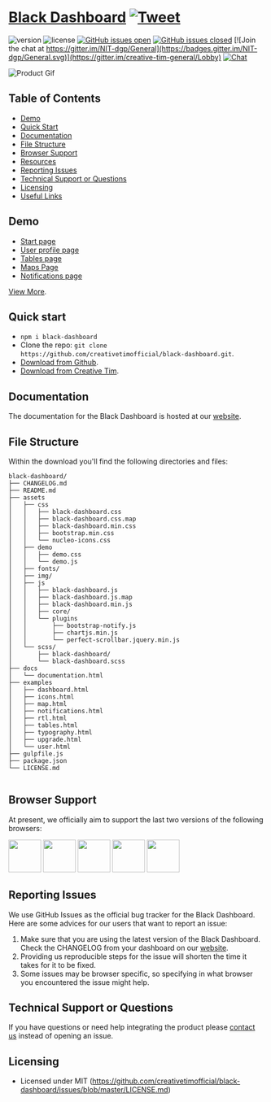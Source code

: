 # [Black Dashboard](https://demos.creative-tim.com/black-dashboard/examples/dashboard.html) [![Tweet](https://img.shields.io/twitter/url/http/shields.io.svg?style=social&logo=twitter)](https://twitter.com/intent/tweet?text=Black%20Dashboard%20by%20Creative%20Tim&url=https%3A%2F%2Fdemos.creative-tim.com%2Fblack-dashboard%2Fexamples%2Fdashboard.html&via=CreativeTim)


 ![version](https://img.shields.io/badge/version-1.0.0-blue.svg)  ![license](https://img.shields.io/badge/license-MIT-blue.svg) [![GitHub issues open](https://img.shields.io/github/issues/creativetimofficial/black-dashboard/issues.svg?maxAge=2592000)](https://github.com/creativetimofficial/black-dashboard/issues/issues?q=is%3Aopen+is%3Aissue) [![GitHub issues closed](https://img.shields.io/github/issues-closed-raw/creativetimofficial/black-dashboard/issues.svg?maxAge=2592000)](https://github.com/creativetimofficial/black-dashboard/issues/issues?q=is%3Aissue+is%3Aclosed) [![Join the chat at https://gitter.im/NIT-dgp/General](https://badges.gitter.im/NIT-dgp/General.svg)](https://gitter.im/creative-tim-general/Lobby) [![Chat](https://img.shields.io/badge/chat-on%20discord-7289da.svg)](https://discord.gg/E4aHAQy)


![Product Gif](https://s3.amazonaws.com/creativetim_bucket/github/gif/black-dashboard.gif)





## Table of Contents


* [Demo](#demo)
* [Quick Start](#quick-start)
* [Documentation](#documentation)
* [File Structure](#file-structure)
* [Browser Support](#browser-support)
* [Resources](#resources)
* [Reporting Issues](#reporting-issues)
* [Technical Support or Questions](#technical-support-or-questions)
* [Licensing](#licensing)
* [Useful Links](#useful-links)


## Demo

- [Start page](https://demos.creative-tim.com/black-dashboard/examples/dashboard.html)
- [User profile page](https://demos.creative-tim.com/black-dashboard/examples/user.html)
- [Tables page ](https://demos.creative-tim.com/black-dashboard/examples/tables.html)
- [Maps Page](https://demos.creative-tim.com/black-dashboard/examples/map.html)
- [Notifications page](https://demos.creative-tim.com/black-dashboard/examples/notifications.html)

[View More](https://demos.creative-tim.com/black-dashboard/examples/dashboard.html).


## Quick start

- `npm i black-dashboard`
- Clone the repo: `git clone https://github.com/creativetimofficial/black-dashboard.git`.
- [Download from Github](https://github.com/creativetimofficial/black-dashboard/archive/master.zip).
- [Download from Creative Tim](https://www.creative-tim.com/product/black-dashboard).


## Documentation
The documentation for the Black Dashboard is hosted at our [website](https://demos.creative-tim.com/black-dashboard/docs/1.0/getting-started/introduction.html).


## File Structure
Within the download you'll find the following directories and files:

```
black-dashboard/
├── CHANGELOG.md
├── README.md
├── assets
│   ├── css
│   │   ├── black-dashboard.css
│   │   ├── black-dashboard.css.map
│   │   ├── black-dashboard.min.css
│   │   ├── bootstrap.min.css
│   │   └── nucleo-icons.css
│   ├── demo
│   │   ├── demo.css
│   │   └── demo.js
│   ├── fonts/
│   ├── img/
│   ├── js
│   │   ├── black-dashboard.js
│   │   ├── black-dashboard.js.map
│   │   ├── black-dashboard.min.js
│   │   ├── core/
│   │   └── plugins
│   │       ├── bootstrap-notify.js
│   │       ├── chartjs.min.js
│   │       └── perfect-scrollbar.jquery.min.js
│   └── scss/
│       ├── black-dashboard/
│       └── black-dashboard.scss
├── docs
│   └── documentation.html
├── examples
│   ├── dashboard.html
│   ├── icons.html
│   ├── map.html
│   ├── notifications.html
│   ├── rtl.html
│   ├── tables.html
│   ├── typography.html
│   ├── upgrade.html
│   └── user.html
├── gulpfile.js
├── package.json
└── LICENSE.md


```


## Browser Support

At present, we officially aim to support the last two versions of the following browsers:

<img src="https://s3.amazonaws.com/creativetim_bucket/github/browser/chrome.png" width="64" height="64"> <img src="https://s3.amazonaws.com/creativetim_bucket/github/browser/firefox.png" width="64" height="64"> <img src="https://s3.amazonaws.com/creativetim_bucket/github/browser/edge.png" width="64" height="64"> <img src="https://s3.amazonaws.com/creativetim_bucket/github/browser/safari.png" width="64" height="64"> <img src="https://s3.amazonaws.com/creativetim_bucket/github/browser/opera.png" width="64" height="64">



## Reporting Issues

We use GitHub Issues as the official bug tracker for the Black Dashboard. Here are some advices for our users that want to report an issue:

1. Make sure that you are using the latest version of the Black Dashboard. Check the CHANGELOG from your dashboard on our [website](https://www.creative-tim.com/).
2. Providing us reproducible steps for the issue will shorten the time it takes for it to be fixed.
3. Some issues may be browser specific, so specifying in what browser you encountered the issue might help.


## Technical Support or Questions

If you have questions or need help integrating the product please [contact us]() instead of opening an issue.



## Licensing

- Licensed under MIT (https://github.com/creativetimofficial/black-dashboard/issues/blob/master/LICENSE.md)


